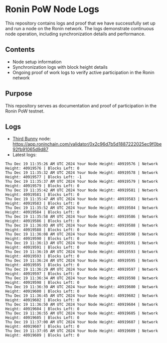 # Ronin PoW Node Logs

This repository contains logs and proof that we have successfully set up and run a node on the Ronin network. The logs demonstrate continuous node operation, including synchronization details and performance.

## Contents

- Node setup information
- Synchronization logs with block height details
- Ongoing proof of work logs to verify active participation in the Ronin network

## Purpose

This repository serves as documentation and proof of participation in the Ronin PoW testnet.

## Logs

- [Third Bunny](https://thirdbunny.xyz/) node: https://app.roninchain.com/validator/0x2c96d7b5d1887222025ec9f0be92fb91065d9d87
- Latest logs:
```
Thu Dec 19 11:35:26 AM UTC 2024 Your Node Height: 40919576 | Network Height: 40919576 | Blocks Left: 0
Thu Dec 19 11:35:32 AM UTC 2024 Your Node Height: 40919578 | Network Height: 40919577 | Blocks Left: -1
Thu Dec 19 11:35:37 AM UTC 2024 Your Node Height: 40919579 | Network Height: 40919579 | Blocks Left: 0
Thu Dec 19 11:35:42 AM UTC 2024 Your Node Height: 40919581 | Network Height: 40919581 | Blocks Left: 0
Thu Dec 19 11:35:47 AM UTC 2024 Your Node Height: 40919583 | Network Height: 40919583 | Blocks Left: 0
Thu Dec 19 11:35:52 AM UTC 2024 Your Node Height: 40919584 | Network Height: 40919584 | Blocks Left: 0
Thu Dec 19 11:35:58 AM UTC 2024 Your Node Height: 40919586 | Network Height: 40919586 | Blocks Left: 0
Thu Dec 19 11:36:03 AM UTC 2024 Your Node Height: 40919588 | Network Height: 40919588 | Blocks Left: 0
Thu Dec 19 11:36:08 AM UTC 2024 Your Node Height: 40919590 | Network Height: 40919590 | Blocks Left: 0
Thu Dec 19 11:36:13 AM UTC 2024 Your Node Height: 40919591 | Network Height: 40919591 | Blocks Left: 0
Thu Dec 19 11:36:19 AM UTC 2024 Your Node Height: 40919593 | Network Height: 40919593 | Blocks Left: 0
Thu Dec 19 11:36:24 AM UTC 2024 Your Node Height: 40919595 | Network Height: 40919595 | Blocks Left: 0
Thu Dec 19 11:36:29 AM UTC 2024 Your Node Height: 40919597 | Network Height: 40919597 | Blocks Left: 0
Thu Dec 19 11:36:34 AM UTC 2024 Your Node Height: 40919598 | Network Height: 40919598 | Blocks Left: 0
Thu Dec 19 11:36:39 AM UTC 2024 Your Node Height: 40919600 | Network Height: 40919600 | Blocks Left: 0
Thu Dec 19 11:36:45 AM UTC 2024 Your Node Height: 40919602 | Network Height: 40919602 | Blocks Left: 0
Thu Dec 19 11:36:50 AM UTC 2024 Your Node Height: 40919604 | Network Height: 40919604 | Blocks Left: 0
Thu Dec 19 11:36:55 AM UTC 2024 Your Node Height: 40919605 | Network Height: 40919605 | Blocks Left: 0
Thu Dec 19 11:37:00 AM UTC 2024 Your Node Height: 40919607 | Network Height: 40919607 | Blocks Left: 0
Thu Dec 19 11:37:05 AM UTC 2024 Your Node Height: 40919609 | Network Height: 40919609 | Blocks Left: 0
```
